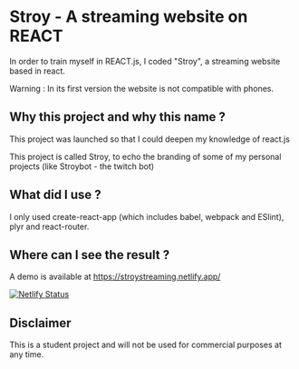 # Stroy - A streaming website on REACT
In order to train myself in REACT.js, I coded "Stroy", a streaming website based in react.

Warning : In its first version the website is not compatible with phones.

## Why this project and why this name ?
This project was launched so that I could deepen my knowledge of react.js

This project is called Stroy, to echo the branding of some of my personal projects (like Stroybot - the twitch bot)

## What did I use ?
I only used create-react-app (which includes babel, webpack and ESlint), plyr and react-router.

## Where can I see the result ?
A demo is available at https://stroystreaming.netlify.app/ 

[![Netlify Status](https://api.netlify.com/api/v1/badges/9e2776d0-8d91-43fb-b7b1-cc3268ab45fd/deploy-status)](https://app.netlify.com/sites/stroystreaming/deploys)

## Disclaimer
This is a student project and will not be used for commercial purposes at any time.
